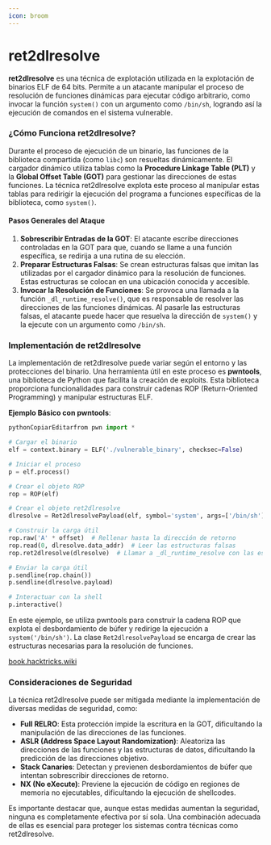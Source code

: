 ```yaml
---
icon: broom
---
```


# ret2dlresolve

**ret2dlresolve** es una técnica de explotación utilizada en la explotación de binarios ELF de 64 bits. Permite a un atacante manipular el proceso de resolución de funciones dinámicas para ejecutar código arbitrario, como invocar la función `system()` con un argumento como `/bin/sh`, logrando así la ejecución de comandos en el sistema vulnerable.

### ¿Cómo Funciona ret2dlresolve?

Durante el proceso de ejecución de un binario, las funciones de la biblioteca compartida (como `libc`) son resueltas dinámicamente. El cargador dinámico utiliza tablas como la **Procedure Linkage Table (PLT)** y la **Global Offset Table (GOT)** para gestionar las direcciones de estas funciones. La técnica ret2dlresolve explota este proceso al manipular estas tablas para redirigir la ejecución del programa a funciones específicas de la biblioteca, como `system()`.

#### Pasos Generales del Ataque

1. **Sobrescribir Entradas de la GOT**: El atacante escribe direcciones controladas en la GOT para que, cuando se llame a una función específica, se redirija a una rutina de su elección.
2. **Preparar Estructuras Falsas**: Se crean estructuras falsas que imitan las utilizadas por el cargador dinámico para la resolución de funciones. Estas estructuras se colocan en una ubicación conocida y accesible.
3. **Invocar la Resolución de Funciones**: Se provoca una llamada a la función `_dl_runtime_resolve()`, que es responsable de resolver las direcciones de las funciones dinámicas. Al pasarle las estructuras falsas, el atacante puede hacer que resuelva la dirección de `system()` y la ejecute con un argumento como `/bin/sh`.

### Implementación de ret2dlresolve

La implementación de ret2dlresolve puede variar según el entorno y las protecciones del binario. Una herramienta útil en este proceso es **pwntools**, una biblioteca de Python que facilita la creación de exploits. Esta biblioteca proporciona funcionalidades para construir cadenas ROP (Return-Oriented Programming) y manipular estructuras ELF.

**Ejemplo Básico con pwntools**:

```python
pythonCopiarEditarfrom pwn import *

# Cargar el binario
elf = context.binary = ELF('./vulnerable_binary', checksec=False)

# Iniciar el proceso
p = elf.process()

# Crear el objeto ROP
rop = ROP(elf)

# Crear el objeto ret2dlresolve
dlresolve = Ret2dlresolvePayload(elf, symbol='system', args=['/bin/sh'])

# Construir la carga útil
rop.raw('A' * offset)  # Rellenar hasta la dirección de retorno
rop.read(0, dlresolve.data_addr)  # Leer las estructuras falsas
rop.ret2dlresolve(dlresolve)  # Llamar a _dl_runtime_resolve con las estructuras

# Enviar la carga útil
p.sendline(rop.chain())
p.sendline(dlresolve.payload)

# Interactuar con la shell
p.interactive()
```

En este ejemplo, se utiliza pwntools para construir la cadena ROP que explota el desbordamiento de búfer y redirige la ejecución a `system('/bin/sh')`. La clase `Ret2dlresolvePayload` se encarga de crear las estructuras necesarias para la resolución de funciones.

[book.hacktricks.wiki](https://book.hacktricks.wiki/es/binary-exploitation/rop-return-oriented-programing/ret2dlresolve.html?utm_source=chatgpt.com)

### Consideraciones de Seguridad

La técnica ret2dlresolve puede ser mitigada mediante la implementación de diversas medidas de seguridad, como:

* **Full RELRO**: Esta protección impide la escritura en la GOT, dificultando la manipulación de las direcciones de las funciones.
* **ASLR (Address Space Layout Randomization)**: Aleatoriza las direcciones de las funciones y las estructuras de datos, dificultando la predicción de las direcciones objetivo.
* **Stack Canaries**: Detectan y previenen desbordamientos de búfer que intentan sobrescribir direcciones de retorno.
* **NX (No eXecute)**: Previene la ejecución de código en regiones de memoria no ejecutables, dificultando la ejecución de shellcodes.

Es importante destacar que, aunque estas medidas aumentan la seguridad, ninguna es completamente efectiva por sí sola. Una combinación adecuada de ellas es esencial para proteger los sistemas contra técnicas como ret2dlresolve.
